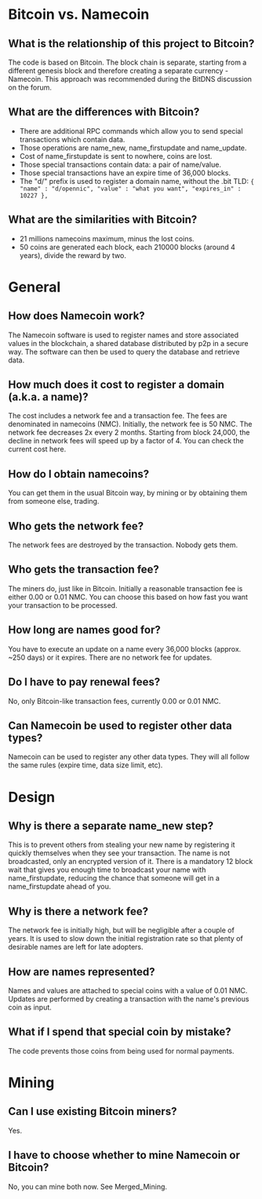 # Bitcoin vs. Namecoin

## What is the relationship of this project to Bitcoin?
The code is based on Bitcoin. The block chain is separate, starting from a different genesis block and therefore creating a separate currency - Namecoin. This approach was recommended during the BitDNS discussion on the forum.
## What are the differences with Bitcoin?
* There are additional RPC commands which allow you to send special transactions which contain data.
* Those operations are name_new, name_firstupdate and name_update.
* Cost of name_firstupdate is sent to nowhere, coins are lost.
* Those special transactions contain data: a pair of name/value.
* Those special transactions have an expire time of 36,000 blocks.
* The "d/" prefix is used to register a domain name, without the .bit TLD:
`{
    "name" : "d/opennic",
    "value" : "what you want",
    "expires_in" : 10227
},`
## What are the similarities with Bitcoin?
* 21 millions namecoins maximum, minus the lost coins.
* 50 coins are generated each block, each 210000 blocks (around 4 years), divide the reward by two.

# General

## How does Namecoin work?
The Namecoin software is used to register names and store associated values in the blockchain, a shared database distributed by p2p in a secure way. The software can then be used to query the database and retrieve data.
## How much does it cost to register a domain (a.k.a. a name)?
The cost includes a network fee and a transaction fee. The fees are denominated in namecoins (NMC). Initially, the network fee is 50 NMC. The network fee decreases 2x every 2 months. Starting from block 24,000, the decline in network fees will speed up by a factor of 4. You can check the current cost here.
## How do I obtain namecoins?
You can get them in the usual Bitcoin way, by mining or by obtaining them from someone else, trading.
## Who gets the network fee?
The network fees are destroyed by the transaction. Nobody gets them.
## Who gets the transaction fee?
The miners do, just like in Bitcoin. Initially a reasonable transaction fee is either 0.00 or 0.01 NMC. You can choose this based on how fast you want your transaction to be processed.
## How long are names good for?
You have to execute an update on a name every 36,000 blocks (approx. ~250 days) or it expires. There are no network fee for updates.
## Do I have to pay renewal fees?
No, only Bitcoin-like transaction fees, currently 0.00 or 0.01 NMC.
## Can Namecoin be used to register other data types?
Namecoin can be used to register any other data types. They will all follow the same rules (expire time, data size limit, etc).

# Design

## Why is there a separate name_new step?
This is to prevent others from stealing your new name by registering it quickly themselves when they see your transaction. The name is not broadcasted, only an encrypted version of it. There is a mandatory 12 block wait that gives you enough time to broadcast your name with name_firstupdate, reducing the chance that someone will get in a name_firstupdate ahead of you.
## Why is there a network fee?
The network fee is initially high, but will be negligible after a couple of years. It is used to slow down the initial registration rate so that plenty of desirable names are left for late adopters.
## How are names represented?
Names and values are attached to special coins with a value of 0.01 NMC. Updates are performed by creating a transaction with the name's previous coin as input.
## What if I spend that special coin by mistake?
The code prevents those coins from being used for normal payments.

# Mining

## Can I use existing Bitcoin miners?
Yes.
## I have to choose whether to mine Namecoin or Bitcoin?
No, you can mine both now. See Merged_Mining.